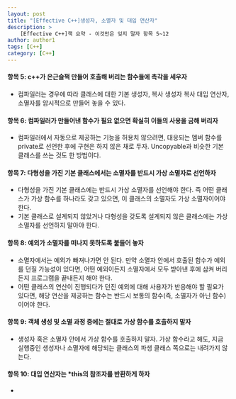 ```yaml
---
layout: post
title: "[Effective C++]생성자, 소멸자 및 대입 연산자"
description: >
    [Effective C++]책 요약 - 이것만은 잊지 말자 항목 5~12
author: author1
tags: [C++]
category: [C++]
---
```


#### __항목 5: c++가 은근슬쩍 만들어 호출해 버리는 함수들에 촉각을 세우자__  
- 컴파일러는 경우에 따라 클래스에 대한 기본 생성자, 복사 생성자 복사 대입 연산자, 소멸자를 암시적으로 만들어 놓을 수 있다.  

#### __항목 6: 컴파일러가 만들어낸 함수가 필요 없으면 확실히 이들의 사용을 금해 버리자__  
- 컴파일러에서 자동으로 제공하는 기능을 허용치 않으려면, 대응되는 멤버 함수를 private로 선언한 후에 구현은 하지 않은 채로 두자. Uncopyable과 비슷한 기본 클래스를 쓰는 것도 한 방법이다.  

#### __항목 7: 다형성을 가진 기본 클래스에서는 소멸자를 반드시 가상 소멸자로 선언하자__  
- 다형성을 가진 기본 클래스에는 반드시 가상 소멸자를 선언해야 한다. 즉 어떤 클래스가 가상 함수를 하나라도 갖고 있으면, 이 클래스의 소멸자도 가상 소멸자이어야 한다.  
- 기본 클래스로 설계되지 않았거나 다형성을 갖도록 설계되지 않은 클래스에는 가상 소멸자를 선언하지 말아야 한다.  

#### __항목 8: 예외가 소멸자를 떠나지 못하도록 붙들어 놓자__  
- 소멸자에서는 예외가 빠져나가면 안 된다. 만약 소멸자 안에서 호출된 함수가 예외를 던질 가능성이 있다면, 어떤 예외이든지 소멸자에서 모두 받아낸 후에 삼켜 버리든지 프로그램을 끝내든지 해야 한다.  
- 어떤 클래스의 연산이 진행되다가 던진 예외에 대해 사용자가 반응해야 할 필요가 있다면, 해당 연산을 제공하는 함수는 반드시 보통의 함수(즉, 소멸자가 아닌 함수)이어야 한다.  

#### __항목 9: 객체 생성 및 소멸 과정 중에는 절대로 가상 함수를 호출하지 말자__  
- 생성자 혹은 소멸자 안에서 가상 함수를 호출하지 말자. 가상 함수라고 해도, 지금 실행중인 생성자나 소멸자에 해당되는 클래스의 파생 클래스 쪽으로는 내려가지 않는다.  

#### __항목 10: 대입 연산자는 *this의 참조자를 반환하게 하자__  
- 